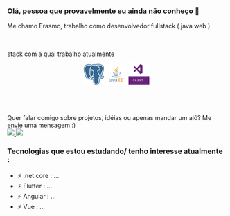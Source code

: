 ### Olá, pessoa que provavelmente eu ainda não conheço 👋
Me chamo Erasmo, trabalho como desenvolvedor fullstack ( java web )
<br>
<br>
<br>

stack com a qual trabalho atualmente 
<p align="center">	
	<img src="https://github.com/erasmosena/erasmosena/blob/master/assets/postgresql.svg" width="48"/>	
	<img src="https://github.com/erasmosena/erasmosena/blob/master/assets/java_ee.png" width="48"/>
  <img src="https://github.com/erasmosena/erasmosena/blob/master/assets/csharp.png" width="48"/>
</p>
<br>
<br>
<br>
Quer falar comigo sobre projetos, idéias ou apenas mandar um alô? Me envie uma mensagem :) <br>
<a href="https://www.linkedin.com/in/erasmo-sena-9a39022a/" alt="LinkedIn" target="_blank">
	<img src="https://img.shields.io/badge/-LinkedIn-blue?style=flat-square&logo=Linkedin&logoColor=white" />
</a>
<a href="mailto:erasmo.sena@gmail.com" alt="Gmail">
	<img src="https://img.shields.io/badge/-Gmail-D54B3D?style=flat-square&logo=Gmail&logoColor=white" />
</a>

### Tecnologias que estou estudando/ tenho interesse atualmente :
- ⚡ .net core : ...
- ⚡ Flutter : ...
- ⚡ Angular : ...
- ⚡ Vue : ...

<!--
**erasmosena/erasmosena** is a ✨ _special_ ✨ repository because its `README.md` (this file) appears on your GitHub profile.

Here are some ideas to get you started:

- 🔭 I’m currently working on ...
- 🌱 I’m currently learning ...
- 👯 I’m looking to collaborate on ...
- 🤔 I’m looking for help with ...
- 💬 Ask me about ...
- 📫 How to reach me: ...
- 😄 Pronouns: ...
- ⚡ Fun fact: ...
-->
